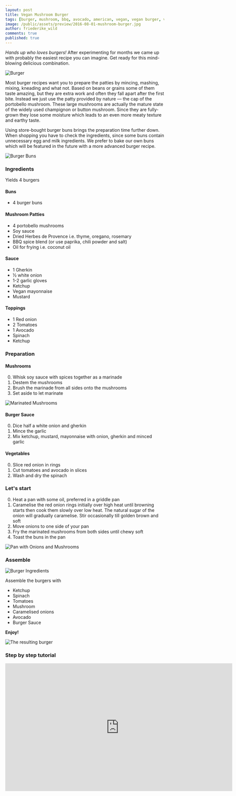 ```yaml
---
layout: post
title: Vegan Mushroom Burger
tags: [burger, mushroom, bbq, avocado, american, vegan, vegan burger, vegetarian]
image: /public/assets/preview/2016-08-01-mushroom-burger.jpg
author: friederike_wild
comments: true
published: true
---
```



*Hands up who loves burgers!* After experimenting for months we came up with probably the easiest recipe you can imagine. Get ready for this mind-blowing delicious combination. 

<!--more-->

![Burger](/public/assets/2016-08-01-mushroom-burger.jpg "Burger")

Most burger recipes want you to prepare the patties by mincing, mashing, mixing, kneading and what not. Based on beans or grains some of them taste amazing, but they are extra work and often they fall apart after the first bite. Instead we just use the patty provided by nature — the cap of the portobello mushroom. These large mushrooms are actually the mature state of the widely used champignon or button mushroom. Since they are fully-grown they lose some moisture which leads to an even more meaty texture and earthy taste.

Using store-bought burger buns brings the preparation time further down. When shopping you have to check the ingredients, since some buns contain unnecessary egg and milk ingredients. We prefer to bake our own buns which will be featured in the future with a more advanced burger recipe.


![Burger Buns](/public/assets/2016-08-01-mushroom-burger-buns.jpg "Burger Buns")



### Ingredients


Yields 4 burgers

#### Buns

* 4 burger buns

#### Mushroom Patties

* 4 portobello mushrooms
* Soy sauce
* Dried Herbes de Provence i.e. thyme, oregano, rosemary
* BBQ spice blend (or use paprika, chili powder and salt)
* Oil for frying i.e. coconut oil


#### Sauce

* 1 Gherkin
* ½ white onion
* 1-2 garlic gloves 
* Ketchup
* Vegan mayonnaise
* Mustard


#### Toppings

* 1 Red onion
* 2 Tomatoes
* 1 Avocado
* Spinach
* Ketchup




### Preparation


#### Mushrooms

0. Whisk soy sauce with spices together as a marinade 
1. Destem the mushrooms
2. Brush the marinade from all sides onto the mushrooms
3. Set aside to let marinate

![Marinated Mushrooms](/public/assets/2016-08-01-mushroom-burger-marinate.jpg "Marinated Mushrooms")


#### Burger Sauce


0. Dice half a white onion and gherkin
1. Mince the garlic
2. Mix ketchup, mustard, mayonnaise with onion, gherkin and minced garlic


#### Vegetables

0. Slice red onion in rings
1. Cut tomatoes and avocado in slices
2. Wash and dry the spinach

### Let's start

0. Heat a pan with some oil, preferred in a griddle pan
1. Caramelise the red onion rings initially over high heat until browning starts then cook them slowly over low heat. The natural sugar of the onion will gradually caramelise. Stir occasionally till golden brown and soft
2. Move onions to one side of your pan
3. Fry the marinated mushrooms from both sides until chewy soft
4. Toast the buns in the pan

![Pan with Onions and Mushrooms](/public/assets/2016-08-01-mushroom-burger-fry.jpg "Pan with Onions and Mushrooms")



### Assemble

![Burger Ingredients](/public/assets/2016-08-01-mushroom-burger-ingredients.jpg "Burger Ingredients")

Assemble the burgers with

* Ketchup
* Spinach
* Tomatoes
* Mushroom
* Caramelised onions
* Avocado
* Burger Sauce

**Enjoy!**


![The resulting burger](/public/assets/2016-08-01-mushroom-burger.jpg "The resulting burger")



### Step by step tutorial


<iframe width="720" height="405" src="http://www.youtube.com/embed/bej5ECXuxBI?rel=0" frameborder="0" allowfullscreen> </ iframe>
